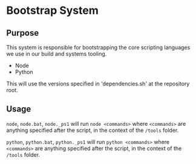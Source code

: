 # Bootstrap System

## Purpose

This system is responsible for bootstrapping the core scripting languages we use in our build and systems tooling.

- Node
- Python

This will use the versions specified in 'dependencies.sh' at the repository root.

## Usage

`node`, `node.bat`, `node._ps1` will run `node <commands>` where `<commands>` are anything specified after the script, in the context of the `/tools` folder.

`python`, `python.bat`, `python._ps1` will run `python <commands>` where `<commands>` are anything specified after the script, in the context of the `/tools` folder.
